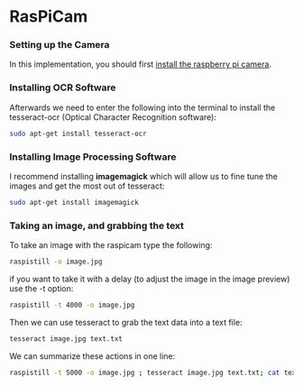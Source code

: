 RasPiCam
========

### Setting up the Camera

In this implementation, you should first [install the raspberry pi camera](http://thepihut.com/pages/how-to-install-the-raspberry-pi-camera).

### Installing OCR Software

Afterwards we need to enter the following into the terminal to install the tesseract-ocr (Optical Character Recognition software):

```bash
sudo apt-get install tesseract-ocr
```

### Installing Image Processing Software

I recommend installing **imagemagick** which will allow us to fine tune the images and get the most out of tesseract:

```bash
sudo apt-get install imagemagick
```

### Taking an image, and grabbing the text

To take an image with the raspicam type the following:

```bash
raspistill -o image.jpg
```

if you want to take it with a delay (to adjust the image in the image preview) use the -t option:

```bash
raspistill -t 4000 -o image.jpg
```


Then we can use tesseract to grab the text data into a text file:

```bash
tesseract image.jpg text.txt

```

We can summarize these actions in one line:
```bash
raspistill -t 5000 -o image.jpg ; tesseract image.jpg text.txt; cat text.txt

```
